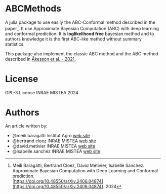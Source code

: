 # ABCMethods

A julia package to use easily the ABC-Conformal method described in the paper[^paper]. It use Approximate Bayesian Computation (ABC) with deep learning and conformal prediction.
It is **loglikelihood free** bayesian method and to authors knowledge it is the first ABC-like method without summary statistics. 

This package also implement the classic ABC method and the ABC method described in [Åkesson et al. - 2021](https://ieeexplore.ieee.org/abstract/document/9525290).

[^paper]: Meili Baragatti, Bertrand Cloez, David Métivier, Isabelle Sanchez. Approximate Bayesian Computation with Deep Learning and Conformal prediction.  	
[https://doi.org/10.48550/arXiv.2406.04874](https://doi.org/10.48550/arXiv.2406.04874). 2024

# License

GPL-3 License INRAE MISTEA 2024

# Authors

An article written by:

* @meili.baragatti Institut Agro [web site](https://meilibaragatti.fr/index.php)
* @bertrand.cloez INRAE MISTEA [web site](https://sites.google.com/view/bertrandcloez)
* @david.metivier INRAE MISTEA [web site](https://davidmetivier.mistea.inrae.fr/)
* @isabelle.sanchez INRAE MISTEA [web site](https://mistea.pages.mia.inra.fr/isabellesanchez/)
